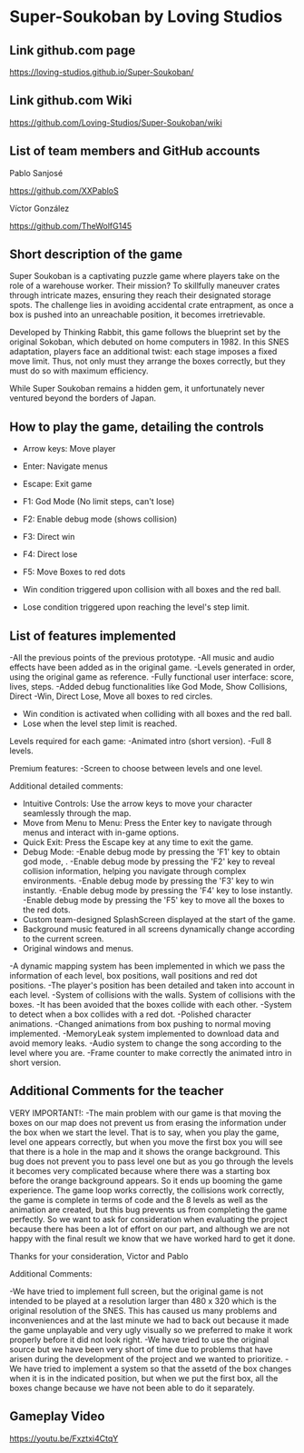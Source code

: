 # Super-Soukoban by Loving Studios

## Link github.com page

https://loving-studios.github.io/Super-Soukoban/

## Link github.com Wiki

https://github.com/Loving-Studios/Super-Soukoban/wiki

## List of team members and GitHub accounts

Pablo Sanjosé

https://github.com/XXPabloS

Víctor González

https://github.com/TheWolfG145

## Short description of the game

Super Soukoban is a captivating puzzle game where players take on the role of a warehouse worker. Their mission? To skillfully maneuver crates through intricate mazes, ensuring they reach their designated storage spots. The challenge lies in avoiding accidental crate entrapment, as once a box is pushed into an unreachable position, it becomes irretrievable.

Developed by Thinking Rabbit, this game follows the blueprint set by the original Sokoban, which debuted on home computers in 1982. In this SNES adaptation, players face an additional twist: each stage imposes a fixed move limit. Thus, not only must they arrange the boxes correctly, but they must do so with maximum efficiency.

While Super Soukoban remains a hidden gem, it unfortunately never ventured beyond the borders of Japan.

## How to play the game, detailing the controls


- Arrow keys: Move player
- Enter: Navigate menus
- Escape: Exit game
- F1: God Mode (No limit steps, can't lose)
- F2: Enable debug mode (shows collision)
- F3: Direct win
- F4: Direct lose
- F5: Move Boxes to red dots

- Win condition triggered upon collision with all boxes and the red ball.
- Lose condition triggered upon reaching the level's step limit.


## List of features implemented

-All the previous points of the previous prototype.
-All music and audio effects have been added as in the original game.
-Levels generated in order, using the original game as reference.
-Fully functional user interface: score, lives, steps.
-Added debug functionalities like God Mode, Show Collisions, Direct -Win, Direct Lose, Move all boxes to red circles.

- Win condition is activated when colliding with all boxes and the red ball.
- Lose when the level step limit is reached.

Levels required for each game:
-Animated intro (short version).
-Full 8 levels.

Premium features:
-Screen to choose between levels and one level.

Additional detailed comments:

- Intuitive Controls: Use the arrow keys to move your character seamlessly through the map.
- Move from Menu to Menu: Press the Enter key to navigate through menus and interact with in-game options.
- Quick Exit: Press the Escape key at any time to exit the game.
- Debug Mode:
	-Enable debug mode by pressing the 'F1' key to obtain god mode,   .
	-Enable debug mode by pressing the 'F2' key to reveal collision information, helping you navigate through complex environments.
	-Enable debug mode by pressing the 'F3' key to win instantly.
	-Enable debug mode by pressing the 'F4' key to lose instantly.
	-Enable debug mode by pressing the 'F5' key to move all the boxes to the red dots.
- Custom team-designed SplashScreen displayed at the start of the game.
- Background music featured in all screens dynamically change according to the current screen.
- Original windows and menus.


-A dynamic mapping system has been implemented in which we pass the information of each level, box positions, wall positions and red dot positions.
-The player's position has been detailed and taken into account in each level.
-System of collisions with the walls.
System of collisions with the boxes.
-It has been avoided that the boxes collide with each other.
-System to detect when a box collides with a red dot.
-Polished character animations.
-Changed animations from box pushing to normal moving implemented.
-MemoryLeak system implemented to download data and avoid memory leaks.
-Audio system to change the song according to the level where you are.
-Frame counter to make correctly the animated intro in short version.


## Additional Comments for the teacher

VERY IMPORTANT!:
-The main problem with our game is that moving the boxes on our map does not prevent us from erasing the information under the box when we start the level. That is to say, when you play the game, level one appears correctly, but when you move the first box you will see that there is a hole in the map and it shows the orange background. This bug does not prevent you to pass level one but as you go through the levels it becomes very complicated because where there was a starting box before the orange background appears. So it ends up booming the game experience. The game loop works correctly, the collisions work correctly, the game is complete in terms of code and the 8 levels as well as the animation are created, but this bug prevents us from completing the game perfectly. So we want to ask for consideration when evaluating the project because there has been a lot of effort on our part, and although we are not happy with the final result we know that we have worked hard to get it done.

Thanks for your consideration, Victor and Pablo

Additional Comments:

-We have tried to implement full screen, but the original game is not intended to be played at a resolution larger than 480 x 320 which is the original resolution of the SNES. 
This has caused us many problems and inconveniences and at the last minute we had to back out because it made the game unplayable and very ugly visually so we preferred to make it work properly before it did not look right.
-We have tried to use the original source but we have been very short of time due to problems that have arisen during the development of the project and we wanted to prioritize.
-We have tried to implement a system so that the assetd of the box changes when it is in the indicated position, but when we put the first box, all the boxes change because we have not been able to do it separately.

## Gameplay Video

https://youtu.be/Fxztxi4CtqY










